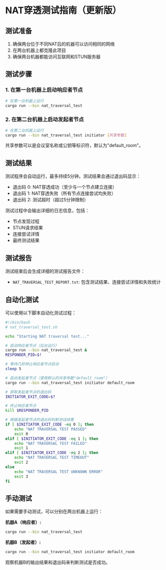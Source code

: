 # NAT穿透测试指南（更新版）

## 测试准备

1. 确保两台位于不同NAT后的机器可以访问相同的网络
2. 在两台机器上都克隆此项目
3. 确保两台机器都能访问互联网和STUN服务器

## 测试步骤

### 1. 在第一台机器上启动响应者节点

```bash
# 在第一台机器上运行
cargo run --bin nat_traversal_test
```

### 2. 在第二台机器上启动发起者节点

```bash
# 在第二台机器上运行
cargo run --bin nat_traversal_test initiator [共享参数]
```

共享参数可以是会议室名称或公钥等标识符，默认为"default_room"。

## 测试结果

测试程序会自动运行，最多持续5分钟。测试结果会通过退出码显示：

- 退出码 0: NAT穿透成功（至少与一个节点建立连接）
- 退出码 1: NAT穿透失败（所有节点连接尝试均失败）
- 退出码 2: 测试超时（超过5分钟限制）

测试过程中会输出详细的日志信息，包括：
- 节点发现过程
- STUN请求结果
- 连接尝试详情
- 最终测试结果

## 测试报告

测试结束后会生成详细的测试报告文件：
- `NAT_TRAVERSAL_TEST_REPORT.txt`: 包含测试结果、连接尝试详情和失败统计

## 自动化测试

可以使用以下脚本自动化测试过程：

```bash
#!/bin/bash
# nat_traversal_test.sh

echo "Starting NAT traversal test..."

# 启动响应者节点（后台运行）
cargo run --bin nat_traversal_test &
RESPONDER_PID=$!

# 等待几秒钟让响应者节点启动
sleep 5

# 启动发起者节点（使用默认的共享参数"default_room"）
cargo run --bin nat_traversal_test initiator default_room

# 获取发起者节点的退出码
INITIATOR_EXIT_CODE=$?

# 终止响应者节点
kill $RESPONDER_PID

# 根据发起者节点的退出码判断测试结果
if [ $INITIATOR_EXIT_CODE -eq 0 ]; then
    echo "NAT TRAVERSAL TEST PASSED"
    exit 0
elif [ $INITIATOR_EXIT_CODE -eq 1 ]; then
    echo "NAT TRAVERSAL TEST FAILED"
    exit 1
elif [ $INITIATOR_EXIT_CODE -eq 2 ]; then
    echo "NAT TRAVERSAL TEST TIMEOUT"
    exit 2
else
    echo "NAT TRAVERSAL TEST UNKNOWN ERROR"
    exit 3
fi
```

## 手动测试

如果需要手动测试，可以分别在两台机器上运行：

**机器A（响应者）:**
```bash
cargo run --bin nat_traversal_test
```

**机器B（发起者）:**
```bash
cargo run --bin nat_traversal_test initiator default_room
```

观察机器B的输出结果和退出码来判断测试是否成功。